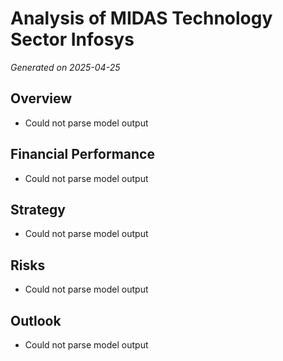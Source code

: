 # Analysis of MIDAS Technology Sector Infosys

*Generated on 2025-04-25*

## Overview

- Could not parse model output

## Financial Performance

- Could not parse model output

## Strategy

- Could not parse model output

## Risks

- Could not parse model output

## Outlook

- Could not parse model output

